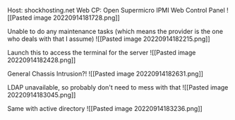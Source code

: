 Host: shockhosting.net
Web CP: Open Supermicro IPMI Web Control Panel
![[Pasted image 20220914181728.png]]

Unable to do any maintenance tasks (which means the provider is the one who deals with that I assume)
![[Pasted image 20220914182215.png]]

Launch this to access the terminal for the server
![[Pasted image 20220914182428.png]]

General Chassis Intrusion?!
![[Pasted image 20220914182631.png]]

LDAP unavailable, so probably don't need to mess with that
![[Pasted image 20220914183045.png]]

Same with active directory
![[Pasted image 20220914183236.png]]